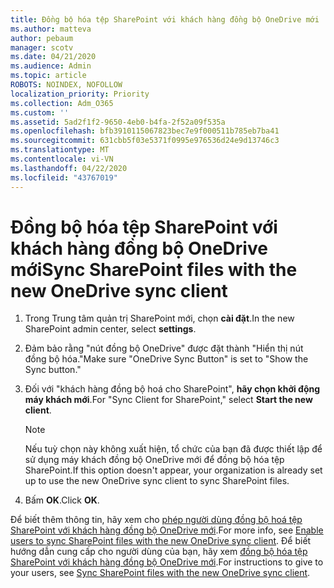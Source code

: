 ```yaml
---
title: Đồng bộ hóa tệp SharePoint với khách hàng đồng bộ OneDrive mới
ms.author: matteva
author: pebaum
manager: scotv
ms.date: 04/21/2020
ms.audience: Admin
ms.topic: article
ROBOTS: NOINDEX, NOFOLLOW
localization_priority: Priority
ms.collection: Adm_O365
ms.custom: ''
ms.assetid: 5ad2f1f2-9650-4eb0-b4fa-2f52a09f535a
ms.openlocfilehash: bfb3910115067823bec7e9f000511b785eb7ba41
ms.sourcegitcommit: 631cbb5f03e5371f0995e976536d24e9d13746c3
ms.translationtype: MT
ms.contentlocale: vi-VN
ms.lasthandoff: 04/22/2020
ms.locfileid: "43767019"
---
```

# <a name="sync-sharepoint-files-with-the-new-onedrive-sync-client"></a><span data-ttu-id="2c3eb-102">Đồng bộ hóa tệp SharePoint với khách hàng đồng bộ OneDrive mới</span><span class="sxs-lookup"><span data-stu-id="2c3eb-102">Sync SharePoint files with the new OneDrive sync client</span></span>

1. <span data-ttu-id="2c3eb-103">Trong Trung tâm quản trị SharePoint mới, chọn **cài đặt**.</span><span class="sxs-lookup"><span data-stu-id="2c3eb-103">In the new SharePoint admin center, select **settings**.</span></span>
    
2. <span data-ttu-id="2c3eb-104">Đảm bảo rằng "nút đồng bộ OneDrive" được đặt thành "Hiển thị nút đồng bộ hóa."</span><span class="sxs-lookup"><span data-stu-id="2c3eb-104">Make sure "OneDrive Sync Button" is set to "Show the Sync button."</span></span>
    
3. <span data-ttu-id="2c3eb-105">Đối với "khách hàng đồng bộ hoá cho SharePoint", **hãy chọn khởi động máy khách mới**.</span><span class="sxs-lookup"><span data-stu-id="2c3eb-105">For "Sync Client for SharePoint," select **Start the new client**.</span></span>
    
    > [!NOTE]
    > <span data-ttu-id="2c3eb-106">Nếu tuỳ chọn này không xuất hiện, tổ chức của bạn đã được thiết lập để sử dụng máy khách đồng bộ OneDrive mới để đồng bộ hóa tệp SharePoint.</span><span class="sxs-lookup"><span data-stu-id="2c3eb-106">If this option doesn't appear, your organization is already set up to use the new OneDrive sync client to sync SharePoint files.</span></span> 
  
4. <span data-ttu-id="2c3eb-107">Bấm **OK**.</span><span class="sxs-lookup"><span data-stu-id="2c3eb-107">Click **OK**.</span></span>
    
<span data-ttu-id="2c3eb-108">Để biết thêm thông tin, hãy xem cho [phép người dùng đồng bộ hoá tệp SharePoint với khách hàng đồng bộ OneDrive mới](https://go.microsoft.com/fwlink/?linkid=866433).</span><span class="sxs-lookup"><span data-stu-id="2c3eb-108">For more info, see [Enable users to sync SharePoint files with the new OneDrive sync client](https://go.microsoft.com/fwlink/?linkid=866433).</span></span> <span data-ttu-id="2c3eb-109">Để biết hướng dẫn cung cấp cho người dùng của bạn, hãy xem [đồng bộ hóa tệp SharePoint với khách hàng đồng bộ OneDrive mới](https://go.microsoft.com/fwlink/?linkid=866427).</span><span class="sxs-lookup"><span data-stu-id="2c3eb-109">For instructions to give to your users, see [Sync SharePoint files with the new OneDrive sync client](https://go.microsoft.com/fwlink/?linkid=866427).</span></span>
  

